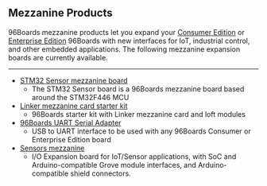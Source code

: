 ## Mezzanine Products

96Boards mezzanine products let you expand your [Consumer Edition](http://www.96boards.org/products/ce/) or [Enterprise Edition](http://www.96boards.org/products/ee/) 96Boards with new interfaces for IoT, industrial control, and other embedded applications. The following mezzanine expansion boards are currently available.

***

- [STM32 Sensor mezzanine board](96Boards%20UART%20Serial%20Adapter)
   - The STM32 Sensor board is a 96Boards mezzanine board based around the STM32F446 MCU
- [Linker mezzanine card starter kit](Linker%20Mezzanine%20Starter%20Kit/README.md)
   - 96Boards starter kit with Linker mezzanine card and loft modules
- [96Boards UART Serial Adapter](UART%20Serial%20Adapter/README.md)
   - USB to UART interface to be used with any 96Boards Consumer or Enterprise Edition board
- [Sensors mezzanine](Sensors%20Mezzanine/README.md)
   -  I/O Expansion board for IoT/Sensor applications, with SoC and Arduino-compatible Grove module interfaces, and Arduino-compatible shield connectors.

